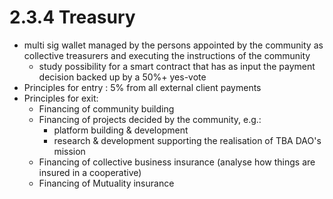 # 2.3.4 Treasury

* multi sig wallet managed by the persons appointed by the community as collective treasurers and executing the instructions of the community
  * study possibility for a smart contract that has as input the payment decision backed up by a 50%+ yes-vote
* Principles for entry : 5% from all external client payments
* Principles for exit:&#x20;
  * Financing of community building
  * Financing of projects decided by the community, e.g.:
    * platform building & development
    * research & development supporting the realisation of TBA DAO's mission
  * Financing of collective business insurance (analyse how things are insured in a cooperative)
  * Financing of Mutuality insurance
